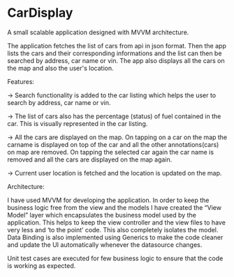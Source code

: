 # CarDisplay

A small scalable application designed with MVVM architecture.

The application fetches the list of cars from api in json format. Then the app lists the cars and their corresponding informations and the list can then be searched by address, car name or vin. The app also displays all the cars on the map and also the user's location.

Features:

-> Search functionality is added to the car listing which helps the user to search by address, car name or vin.

-> The list of cars also has the percentage (status) of fuel contained in the car. This is visually represented in the car listing.

-> All the cars are displayed on the map. On tapping on a car on the map the carname is displayed on top of the car and all the other annotations(cars) on map are removed. On tapping the selected car again the car name is removed and all the cars are displayed on the map again.

-> Current user location is fetched and the location is updated on the map. 

Architecture:

I have used MVVM for developing the application. In order to keep the business logic free from the view and the models I have created the “View Model” layer which encapsulates the business model used by the application. This helps to keep the view controller and the view files to have very less and ‘to the point’ code. This also completely isolates the model. Data Binding is also implemented using Generics to make the code cleaner and update the UI automatically whenever the datasource changes.

Unit test cases are executed for few business logic to ensure that the code is working as expected.

